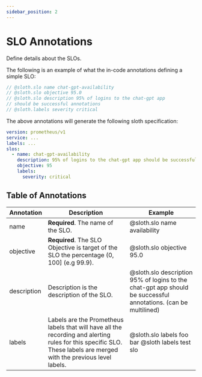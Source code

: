 ```yaml
---
sidebar_position: 2
---
```


# SLO Annotations

Define details about the SLOs.

The following is an example of what the in-code annotations defining a simple SLO:

```go
// @sloth.slo name chat-gpt-availability
// @sloth.slo objective 95.0
// @sloth.slo description 95% of logins to the chat-gpt app
// should be successful annotations
// @sloth.labels severity critical
```

The above annotations will generate the following sloth specification:

```yaml
version: prometheus/v1
service: ...
labels: ...
slos:
  - name: chat-gpt-availability
    description: 95% of logins to the chat-gpt app should be successful.
    objective: 95
    labels:
      severity: critical
```

## Table of Annotations
| Annotation  | Description                                                                                                                                                         | Example                                                                                                        |
|-------------|---------------------------------------------------------------------------------------------------------------------------------------------------------------------|----------------------------------------------------------------------------------------------------------------|
| name        | **Required**. The name of the SLO.                                                                                                                                  | @sloth.slo name availability                                                                                   |
| objective   | **Required**. The SLO Objective is target of the SLO the percentage (0, 100] (e.g 99.9).                                                                            | @sloth.slo objective 95.0                                                                                      |
| description | Description is the description of the SLO.                                                                                                                          | @sloth.slo description 95% of logins to the chat-gpt app should be successful annotations. (can be multilined) |
| labels      | Labels are the Prometheus labels that will have all the recording and alerting rules for this specific SLO. These labels are merged with the previous level labels. | @sloth.slo labels foo bar @sloth labels test slo                                                               |

